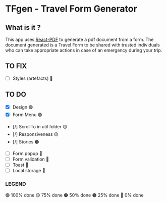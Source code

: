 # TFgen - Travel Form Generator

## What is it ?
This app uses [React-PDF](https://react-pdf.org/) to generate a pdf document from a form.
The document generated is a Travel Form to be shared with trusted individuals who can take appropriate actions in case of an emergency during your trip.

## TO FIX
- [ ] Styles (artefacts) 🔴

## TO DO
- [x] Design 🟢
- [x] Form Menu 🟢
- [/] ScrollTo in util folder 🟡
- [/] Responsiveness 🟡
- [/] Stories 🟤
- [ ] Form popup 🔴
- [ ] Form validation 🔴
- [ ] Toast 🔴
- [ ] Local storage 🔴

### LEGEND
🟢 100% done
🟡 75% done
🟠 50% done
🟤 25% done
🔴 0% done